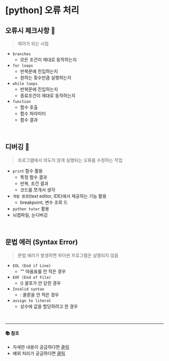 # [python] 오류 처리

## **오류시 체크사항 🚨**

> 제어가 되는 시점

- `branches`
  - 모든 조건이 제대로 동작하는지
- `for loops`
  - 반복문에 진입하는지
  - 원하는 횟수만큼 실행하는지
- `while loops`
  - 반복문에 진입하는지
  - 종료조건이 제대로 동작하는지
- `function`
  - 함수 호출
  - 함수 파라미터
  - 함수 결과

<br />

## **디버깅 🚨**

> 프로그램에서 의도치 않게 실행되는 오류를 수정하는 작업

- `print` 함수 활용
  - 특정 함수 결과
  - 반복, 조건 결과
  - 코드를 쪼개서 생각
- `개발 환경`(text editor, IDE)에서 제공하는 기능 활용
  - breakpoint, 변수 조회 드
- `python tutor` 활용
- 뇌컴파일, 눈디버깅

<br />

## **문법 에러 (Syntax Error)**

> 문법 에러가 발생하면 파이썬 프로그램은 실행되지 않음

- `EOL (End if Line)`
  - "" 따옴표를 안 적은 경우
- `EOF (End of File)`
  - () 괄호가 안 닫힌 경우
- `Invalid syntax`
  - : 콜론을 안 적은 경우
- `assign to literal`
  - 상수에 값을 할당하려고 한 경우

<br />

---

#### 📚 참조

- 자세한 내용이 궁금하다면 [클릭](https://docs.python.org/ko/3/tutorial/errors.html)
- 예외 처리가 궁금하다면 [클릭](./py-except.md)
